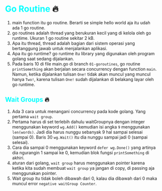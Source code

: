 # <span style="color:cyan">Go Routine</span> 🔥
1. main function itu go routine. Berarti se simple hello world aja itu udah ada 1 go routine.
2. go routines adalah thread yang berukuran kecil yang di kelola oleh go runtime. Ukuran 1 go routine sekitar 2 kB.
3. Apa itu thread, thread adalah bagian dari sistem operasi yang bertanggung jawab untuk menjalankan aplikasi.
4. Apa itu go runtime? go runtime itu library yang digunakan oleh program golang saat sedang dijalankan.
5. Pada baris 10 di file main.go di branch `01-goroutines`, go routine ```printSomething``` akan berjalan secara concurrency dengan function ```main```. Namun, ketika dijalankan tulisan `One!` tidak akan muncul yang muncul hanya `Two!`, karena tulisan `One!` sudah dijalankan di belakang layar oleh go runtime.
## <span style="color:cyan">Wait Groups</span> 🔥
1. Ada 3 cara untuk menangani concurrency pada kode golang. Yang pertama `wait group`.
2. Pertama harus di set terlebih dahulu waitGroupnya dengan integer menggunakan keyword `wg.Add()` kemudian isi angka `9` menggunakan `len(words)`. Jadi dia harus nunggu sebanyak 9 hal sampai selesai (sampai 0). Baris 30 `wg.Wait()` itu dia nunggu sampai jadi 0 (sampai selesai). 
3. Cara dia sampai 0 menggunakan keyword `defer wg.Done()` yang artinya dia ngurangin 1 sampai ke 0, kemudian blok fungsi `printSomething` di akhiri. 
4. aturan dari golang, `wait group` harus menggunakan pointer karena ketika kita sudah membuat `wait group` ya jangan di copy, di passing aja menggunakan pointer. 
5. Wait group itu tidak boleh dibawah dari 0, kalau dia dibawah dari 0 maka muncul error `negative waitGroup Counter`.
